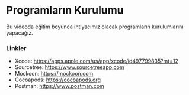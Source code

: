 # Programların Kurulumu #

Bu videoda eğitim boyunca ihtiyacımız olacak programların kurulumlarını yapacağız.

### Linkler

- Xcode: https://apps.apple.com/us/app/xcode/id497799835?mt=12
- Sourcetree: https://www.sourcetreeapp.com
- Mockoon: https://mockoon.com
- Cocoapods: https://cocoapods.org
- Postman: https://www.postman.com
